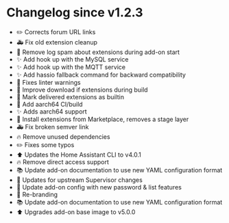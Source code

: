 # Changelog since v1.2.3
- :pencil2: Corrects forum URL links 
- :ambulance: Fix old extension cleanup 
- :shirt: Remove log spam about extensions during add-on start 
- :sparkles: Add hook up with the MySQL service 
- :sparkles: Add hook up with the MQTT service 
- :sparkles: Add hassio fallback command for backward compatibility 
- :shirt: Fixes linter warnings 
- :hammer: Improve download if extensions during build 
- :hammer: Mark delivered extensions as builtin 
- :rocket: Add aarch64 CI/build 
- :sparkles: Adds aarch64 support 
- :hammer: Install extensions from Marketplace, removes a stage layer 
- :ambulance: Fix broken semver link 
- :fire: Remove unused dependencies 
- :pencil2: Fixes some typos 
- :arrow_up: Updates the Home Assistant CLI to v4.0.1 
- :fire: Remove direct access support 
- :books: Update add-on documentation to use new YAML configuration format 
- :hammer: Updates for upstream Supervisor changes 
- :hammer: Update add-on config with new password & list features 
- :hammer: Re-branding 
- :books: Update add-on documentation to use new YAML configuration format 
- :arrow_up: Upgrades add-on base image to v5.0.0 
